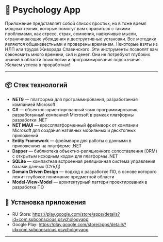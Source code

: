 # 📲 Psychology App

Приложение представляет  собой список простых,  но  в тоже время мощных техник, которые помогут вам     справиться      с         такими проблемами,  как  стресс,    страх, сомнения,    навязчивые     мысли, ограничивающие   убеждения   и деструктивные   установки.   Все методики  являются общеизвестными и проверены временем. Некоторые взяты из НЛП или трудов Живорада Славинского. Эти инструменты позволят вам сэкономить много времени, сил и денег. Они не потребуют глубоких знаний в области психологии и программирования подсознания. Желаем успеха в проработках!

---

## 📦 Стек технологий

- **NET9** — платформа для программирования, разработанная компанией Microsoft
- **C#** — объектно-ориентированный язык программирования, разработанный компанией Microsoft в рамках платформы разработки .NET
- **NET MAUI** — кроссплатформенный фреймворк от компании Microsoft для создания нативных мобильных и десктопных приложений
- **Entity Framework** — фреймворк для работы с данными в приложениях на платформе .NET
- **Dapper** — библиотека объектно-реляционного сопоставления (ORM) с открытым исходным кодом для платформы .NET
- **SQLite** — компактная встроенная реляционная система управления базами данных (СУБД)
- **Domain Driven Design** — подход к разработке ПО, в основе которого лежит глубокое понимание предметной области
- **Model-View-Model** — архитектурный паттерн проектирования в разработке ПО

## 🚀 Установка приложения

- RU Store: https://play.google.com/store/apps/details?id=com.subconscious.psychologyapp
- Google Play: https://play.google.com/store/apps/details?id=com.subconscious.psychologyapp

---
